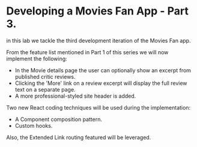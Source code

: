 # Developing a Movies Fan App - Part 3.

in this lab we tackle the third development iteration of the Movies Fan app. 

From the feature list mentioned in Part 1 of this series we will now implement the following:

+ In the Movie details page the user can optionally show an excerpt from published critic reviews.
+ Clicking the 'More' link on a review excerpt will display the full review text on a separate page.
+ A more professional-styled site header is added.

Two new React coding techniques will be used during the implementation:

+ A Component composition pattern.
+ Custom hooks.

Also, the Extended Link routing featured will be leveraged.

